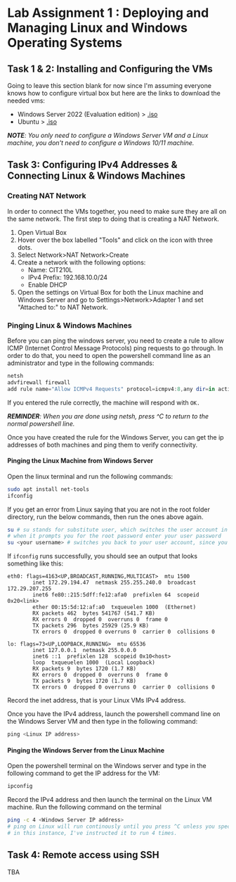 # Lab Assignment 1 : Deploying and Managing Linux and Windows Operating Systems
## Task 1 & 2: Installing and Configuring the VMs

Going to leave this section blank for now since I'm assuming everyone knows how to configure virtual box but here are the links to download the needed vms:
- Windows Server 2022 (Evaluation edition) > [.iso](https://go.microsoft.com/fwlink/p/?LinkID=2195280&clcid=0x409&culture=en-us&country=US)
- Ubuntu > [.iso](https://releases.ubuntu.com/22.04.3/ubuntu-22.04.3-desktop-amd64.iso?_gl=1*1ya5rm2*_gcl_au*NDIxNjk2NzA1LjE3MDY3NDU4NDg.&_ga=2.225222554.1416801686.1708388918-537373877.1706745814) 

*<b>NOTE</b>: You only need to configure a Windows Server VM and a Linux machine, you don't need to configure a Windows 10/11 machine.*

## Task 3: Configuring IPv4 Addresses & Connecting Linux & Windows Machines

### Creating NAT Network

In order to connect the VMs together, you need to make sure they are all on the same network. The first step to doing that is creating a NAT Network. 
1. Open Virtual Box
1. Hover over the box labelled "Tools" and click on the icon with three dots.
1. Select Network>NAT Network>Create
1. Create a network with the following options:
	* Name: CIT210L
	* IPv4 Prefix: 192.168.10.0/24
	* Enable DHCP
1. Open the settings on Virtual Box for both the Linux machine and Windows Server and go to Settings>Network>Adapter 1 and set "Attached to:" to NAT Network.

### Pinging Linux & Windows Machines

Before you can ping the windows server, you need to create a rule to allow ICMP (Internet Control Message Protocols) ping requests to go through. In order to do that, you need to open the powershell command line as an administrator and type in the following commands: <br>
```powershell
netsh 
advfirewall firewall 
add rule name="Allow ICMPv4 Requests" protocol=icmpv4:8,any dir=in action=allow
```
If you entered the rule correctly, the machine will respond with `OK.`

*<b>REMINDER</b>: When you are done using netsh, press ^C to return to the normal powershell line.*

Once you have created the rule for the Windows Server, you can get the ip addresses of both machines and ping them to verify connectivity.

#### Pinging the Linux Machine from Windows Server

Open the linux terminal and run the following commands: <br>
```bash
sudo apt install net-tools
ifconfig
``` 
If you get an error from Linux saying that you are not in the root folder directory, run the below commands, then run the ones above again.
```bash
su # su stands for substitute user, which switches the user account in the terminal. Leaving it blank causes it to default to root
# when it prompts you for the root password enter your user password
su <your username> # switches you back to your user account, since you don't want to stay in root
```
If `ifconfig` runs successfully, you should see an output that looks something like this:
```
eth0: flags=4163<UP,BROADCAST,RUNNING,MULTICAST>  mtu 1500
        inet 172.29.194.47  netmask 255.255.240.0  broadcast 172.29.207.255
        inet6 fe80::215:5dff:fe12:afa0  prefixlen 64  scopeid 0x20<link>
        ether 00:15:5d:12:af:a0  txqueuelen 1000  (Ethernet)
        RX packets 462  bytes 541767 (541.7 KB)
        RX errors 0  dropped 0  overruns 0  frame 0
        TX packets 296  bytes 25929 (25.9 KB)
        TX errors 0  dropped 0 overruns 0  carrier 0  collisions 0

lo: flags=73<UP,LOOPBACK,RUNNING>  mtu 65536
        inet 127.0.0.1  netmask 255.0.0.0
        inet6 ::1  prefixlen 128  scopeid 0x10<host>
        loop  txqueuelen 1000  (Local Loopback)
        RX packets 9  bytes 1720 (1.7 KB)
        RX errors 0  dropped 0  overruns 0  frame 0
        TX packets 9  bytes 1720 (1.7 KB)
        TX errors 0  dropped 0 overruns 0  carrier 0  collisions 0
```
Record the inet address, that is your Linux VMs IPv4 address.

Once you have the IPv4 address, launch the powershell command line on the Windows Server VM and then type in the following command:
```powershell
ping <Linux IP address>
```

#### Pinging the Windows Server from the Linux Machine

Open the powershell terminal on the Windows server and type in the following command to get the IP address for the VM:
```powershell
ipconfig
```

Record the IPv4 address and then launch the terminal on the Linux VM machine. Run the following command on the terminal
```bash
ping -c 4 <Windows Server IP address>
# ping on Linux will run continously until you press ^C unless you specify how many times to ping by passing the -c arguement
# in this instance, I've instructed it to run 4 times.
```

## Task 4: Remote access using SSH
TBA